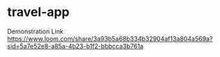 # travel-app

Demonstration Link
https://www.loom.com/share/3a93b5a68b334b32904af13a804a569a?sid=5a7e52e8-a85a-4b23-b1f2-bbbcca3b761a
